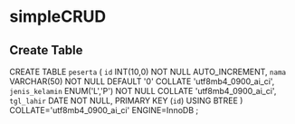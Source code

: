 # simpleCRUD
Create Table
-
CREATE TABLE `peserta` (
	`id` INT(10,0) NOT NULL AUTO_INCREMENT,
	`nama` VARCHAR(50) NOT NULL DEFAULT '0' COLLATE 'utf8mb4_0900_ai_ci',
	`jenis_kelamin` ENUM('L','P') NOT NULL COLLATE 'utf8mb4_0900_ai_ci',
	`tgl_lahir` DATE NOT NULL,
	PRIMARY KEY (`id`) USING BTREE
)
COLLATE='utf8mb4_0900_ai_ci'
ENGINE=InnoDB
;
